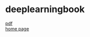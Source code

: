 # deeplearningbook
[pdf](https://www.deeplearningbook.org/front_matter.pdf)</br>
[home page](http://deeplearning.net/)<br/>

